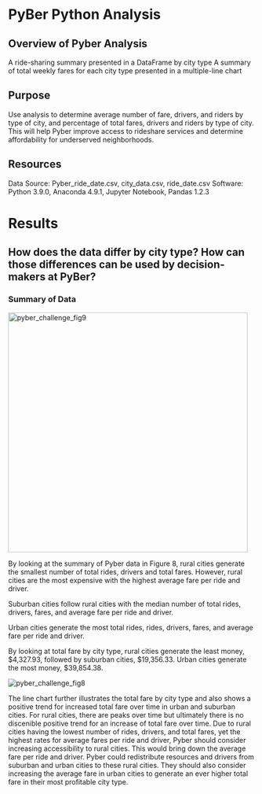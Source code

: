 # PyBer Python Analysis
## Overview of Pyber Analysis
A ride-sharing summary presented in a DataFrame by city type
A summary of total weekly fares for each city type presented in a multiple-line chart 

## Purpose
Use analysis to determine average number of fare, drivers, and riders by type of city, and percentage of total fares, drivers and riders by type of city. This will help Pyber improve access to rideshare services and determine affordability for underserved neighborhoods. 

## Resources
Data Source: Pyber_ride_date.csv, city_data.csv, ride_date.csv
Software: Python 3.9.0, Anaconda 4.9.1, Jupyter Notebook, Pandas 1.2.3

# Results
## How does the data differ by city type? How can those differences can be used by decision-makers at PyBer?
### Summary of Data

<img width="488" alt="pyber_challenge_fig9" src="https://user-images.githubusercontent.com/72039212/114025715-0dfb5680-983b-11eb-9af2-6d92f50ae503.png">

By looking at the summary of Pyber data in Figure 8, rural cities generate the smallest number of total rides, drivers and total fares. However, rural cities are the most expensive with the highest average fare per ride and driver. 

Suburban cities follow rural cities with the median number of total rides, drivers, fares, and average fare per ride and driver.

Urban cities generate the most total rides, rides, drivers, fares, and average fare per ride and driver.

By looking at total fare by city type, rural cities generate the least money, $4,327.93, followed by suburban cities, $19,356.33. Urban cities generate the most money, $39,854.38.

![pyber_challenge_fig8](https://user-images.githubusercontent.com/72039212/114029356-0a69ce80-983f-11eb-9bcf-4bcbc62032ba.png)

                                                                                                                                                      
The line chart further illustrates the total fare by city type and also shows a positive trend for increased total fare over time in urban and suburban cities. For rural cities, there are peaks over time but ultimately there is no discenible positive trend for an increase of total fare over time. Due to rural cities having the lowest number of rides, drivers, and total fares, yet the highest rates for average fares per ride and driver, Pyber should consider increasing accessibility to rural cities. This would bring down the average fare per ride and driver. Pyber could redistribute resources and drivers from suburban and urban cities to these rural cities. They should also consider increasing the average fare in urban cities to generate an ever higher total fare in their most profitable city type. 
